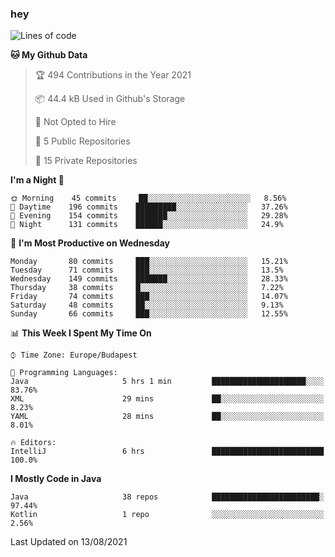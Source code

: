 ### hey

<!--START_SECTION:waka-->
![Lines of code](https://img.shields.io/badge/From%20Hello%20World%20I%27ve%20Written-72200%20lines%20of%20code-blue)

**🐱 My Github Data** 

> 🏆 494 Contributions in the Year 2021
 > 
> 📦 44.4 kB Used in Github's Storage 
 > 
> 🚫 Not Opted to Hire
 > 
> 📜 5 Public Repositories 
 > 
> 🔑 15 Private Repositories  
 > 
**I'm a Night 🦉** 

```text
🌞 Morning    45 commits     ██░░░░░░░░░░░░░░░░░░░░░░░   8.56% 
🌆 Daytime    196 commits    █████████░░░░░░░░░░░░░░░░   37.26% 
🌃 Evening    154 commits    ███████░░░░░░░░░░░░░░░░░░   29.28% 
🌙 Night      131 commits    ██████░░░░░░░░░░░░░░░░░░░   24.9%

```
📅 **I'm Most Productive on Wednesday** 

```text
Monday       80 commits     ███░░░░░░░░░░░░░░░░░░░░░░   15.21% 
Tuesday      71 commits     ███░░░░░░░░░░░░░░░░░░░░░░   13.5% 
Wednesday    149 commits    ███████░░░░░░░░░░░░░░░░░░   28.33% 
Thursday     38 commits     █░░░░░░░░░░░░░░░░░░░░░░░░   7.22% 
Friday       74 commits     ███░░░░░░░░░░░░░░░░░░░░░░   14.07% 
Saturday     48 commits     ██░░░░░░░░░░░░░░░░░░░░░░░   9.13% 
Sunday       66 commits     ███░░░░░░░░░░░░░░░░░░░░░░   12.55%

```


📊 **This Week I Spent My Time On** 

```text
⌚︎ Time Zone: Europe/Budapest

💬 Programming Languages: 
Java                     5 hrs 1 min         █████████████████████░░░░   83.76% 
XML                      29 mins             ██░░░░░░░░░░░░░░░░░░░░░░░   8.23% 
YAML                     28 mins             ██░░░░░░░░░░░░░░░░░░░░░░░   8.01%

🔥 Editors: 
IntelliJ                 6 hrs               █████████████████████████   100.0%

```

**I Mostly Code in Java** 

```text
Java                     38 repos            ████████████████████████░   97.44% 
Kotlin                   1 repo              ░░░░░░░░░░░░░░░░░░░░░░░░░   2.56%

```



 Last Updated on 13/08/2021
<!--END_SECTION:waka-->
